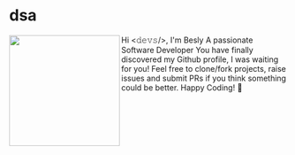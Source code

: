 # dsa
<img align="left" height="200" src="https://media.giphy.com/media/ao9DUiTKH60XS/giphy.gif"/>

Hi <𝚍𝚎𝚟𝚜/>, I'm Besly
A passionate Software Developer
You have finally discovered my Github profile, I was waiting for you!
Feel free to clone/fork projects, raise issues and submit PRs if you think something could be better.
Happy Coding! 🚀
